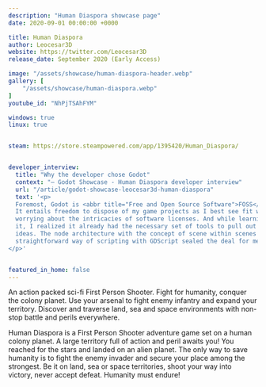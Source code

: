 ```yaml
---
description: "Human Diaspora showcase page"
date: 2020-09-01 00:00:00 +0000

title: Human Diaspora
author: Leocesar3D
website: https://twitter.com/Leocesar3D
release_date: September 2020 (Early Access)

image: "/assets/showcase/human-diaspora-header.webp"
gallery: [
	"/assets/showcase/human-diaspora.webp"
]
youtube_id: "NhPjTSAhFYM"

windows: true
linux: true


steam: https://store.steampowered.com/app/1395420/Human_Diaspora/


developer_interview:
  title: "Why the developer chose Godot"
  context: "— Godot Showcase - Human Diaspora developer interview"
  url: "/article/godot-showcase-leocesar3d-human-diaspora"
  text: '<p>
  Foremost, Godot is <abbr title="Free and Open Source Software">FOSS</abbr>.
  It entails freedom to dispose of my game projects as I best see fit without
  worrying about the intricacies of software licenses. And while learning to use
  it, I realized it already had the necessary set of tools to pull out my game
  ideas. The node architecture with the concept of scene within scenes and the
  straightforward way of scripting with GDScript sealed the deal for me.
</p>'


featured_in_home: false
---
```


<p>
  An action packed sci-fi First Person Shooter. Fight for humanity, conquer the
  colony planet. Use your arsenal to fight enemy infantry and expand your
  territory. Discover and traverse land, sea and space environments with
  non-stop battle and perils everywhere.
</p>
<p>
  Human Diaspora is a First Person Shooter adventure game set on a human colony
  planet. A large territory full of action and peril awaits you! You reached for
  the stars and landed on an alien planet. The only way to save humanity is to
  fight the enemy invader and secure your place among the strongest. Be it on
  land, sea or space territories, shoot your way into victory, never accept
  defeat. Humanity must endure!
</p>
